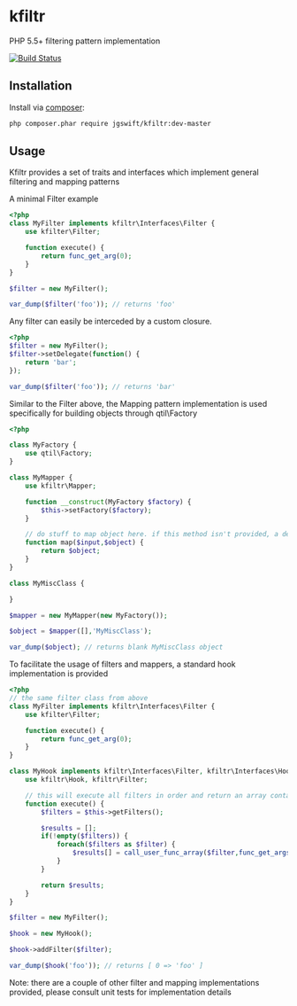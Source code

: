 kfiltr
====
PHP 5.5+ filtering pattern implementation

[![Build Status](https://travis-ci.org/jgswift/kfiltr.png?branch=master)](https://travis-ci.org/jgswift/kfiltr)

## Installation

Install via [composer](https://getcomposer.org/):
```sh
php composer.phar require jgswift/kfiltr:dev-master
```

## Usage

Kfiltr provides a set of traits and interfaces which implement general filtering and mapping patterns

A minimal Filter example
```php
<?php
class MyFilter implements kfiltr\Interfaces\Filter {
    use kfilter\Filter;

    function execute() {
        return func_get_arg(0);
    }
}

$filter = new MyFilter();

var_dump($filter('foo')); // returns 'foo'
```

Any filter can easily be interceded by a custom closure.

```php
<?php
$filter = new MyFilter();
$filter->setDelegate(function() {
    return 'bar';
});

var_dump($filter('foo')); // returns 'bar'
```

Similar to the Filter above, the Mapping pattern implementation is used specifically for building objects through qtil\Factory

```php
<?php

class MyFactory {
    use qtil\Factory;
}

class MyMapper {
    use kfiltr\Mapper;

    function __construct(MyFactory $factory) {
        $this->setFactory($factory);
    }

    // do stuff to map object here. if this method isn't provided, a default mapping procedure is used
    function map($input,$object) {
        return $object;
    }
}

class MyMiscClass {

}

$mapper = new MyMapper(new MyFactory());

$object = $mapper([],'MyMiscClass');

var_dump($object); // returns blank MyMiscClass object
```

To facilitate the usage of filters and mappers, a standard hook implementation is provided

```php
<?php
// the same filter class from above
class MyFilter implements kfiltr\Interfaces\Filter {
    use kfilter\Filter;

    function execute() {
        return func_get_arg(0);
    }
}

class MyHook implements kfiltr\Interfaces\Filter, kfiltr\Interfaces\Hook {
    use kfiltr\Hook, kfiltr\Filter;

    // this will execute all filters in order and return an array containing all results
    function execute() {
        $filters = $this->getFilters();

        $results = [];
        if(!empty($filters)) {
            foreach($filters as $filter) {
                $results[] = call_user_func_array($filter,func_get_args());
            }
        }

        return $results;
    }
}

$filter = new MyFilter();

$hook = new MyHook();

$hook->addFilter($filter);

var_dump($hook('foo')); // returns [ 0 => 'foo' ]
```

Note: there are a couple of other filter and mapping implementations provided, please consult unit tests for implementation details